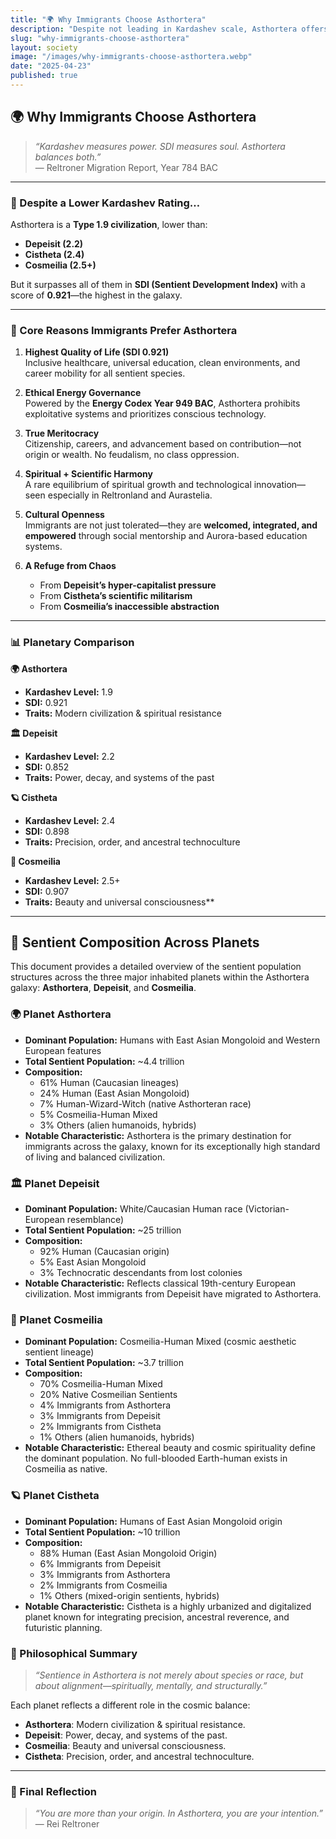 ```yaml
---
title: "🌍 Why Immigrants Choose Asthortera"
description: "Despite not leading in Kardashev scale, Asthortera offers the galaxy’s most balanced civilization—where SDI, spirit, and sentient dignity converge."
slug: "why-immigrants-choose-asthortera"
layout: society
image: "/images/why-immigrants-choose-asthortera.webp"
date: "2025-04-23"
published: true
---
```


## 🌍 Why Immigrants Choose Asthortera

> *“Kardashev measures power. SDI measures soul. Asthortera balances both.”*\
> — Reltroner Migration Report, Year 784 BAC

---

### 🔹 Despite a Lower Kardashev Rating…

Asthortera is a **Type 1.9 civilization**, lower than:

- **Depeisit (2.2)**
- **Cistheta (2.4)**
- **Cosmeilia (2.5+)**

But it surpasses all of them in **SDI (Sentient Development Index)** with a score of **0.921**—the highest in the galaxy.

---

### 🔸 Core Reasons Immigrants Prefer Asthortera

1. **Highest Quality of Life (SDI 0.921)**\
   Inclusive healthcare, universal education, clean environments, and career mobility for all sentient species.

2. **Ethical Energy Governance**\
   Powered by the **Energy Codex Year 949 BAC**, Asthortera prohibits exploitative systems and prioritizes conscious technology.

3. **True Meritocracy**\
   Citizenship, careers, and advancement based on contribution—not origin or wealth. No feudalism, no class oppression.

4. **Spiritual + Scientific Harmony**\
   A rare equilibrium of spiritual growth and technological innovation—seen especially in Reltronland and Aurastelia.

5. **Cultural Openness**\
   Immigrants are not just tolerated—they are **welcomed, integrated, and empowered** through social mentorship and Aurora-based education systems.

6. **A Refuge from Chaos**

   - From **Depeisit’s hyper-capitalist pressure**
   - From **Cistheta’s scientific militarism**
   - From **Cosmeilia’s inaccessible abstraction**

---

### 📊 Planetary Comparison

**🌍 Asthortera**  
- **Kardashev Level:** 1.9  
- **SDI:** 0.921  
- **Traits:** Modern civilization & spiritual resistance  

**🏛️ Depeisit**  
- **Kardashev Level:** 2.2  
- **SDI:** 0.852  
- **Traits:** Power, decay, and systems of the past  

**🪐 Cistheta**  
- **Kardashev Level:** 2.4  
- **SDI:** 0.898  
- **Traits:** Precision, order, and ancestral technoculture  

**🌠 Cosmeilia**  
- **Kardashev Level:** 2.5+  
- **SDI:** 0.907  
- **Traits:** Beauty and universal consciousness**  

---

## 🌌 Sentient Composition Across Planets

This document provides a detailed overview of the sentient population structures across the three major inhabited planets within the Asthortera galaxy: **Asthortera**, **Depeisit**, and **Cosmeilia**.

### 🌍 Planet Asthortera

- **Dominant Population:** Humans with East Asian Mongoloid and Western European features
- **Total Sentient Population:** \~4.4 trillion
- **Composition:**
  - 61% Human (Caucasian lineages)
  - 24% Human (East Asian Mongoloid)
  - 7% Human-Wizard-Witch (native Asthorteran race)
  - 5% Cosmeilia-Human Mixed
  - 3% Others (alien humanoids, hybrids)
- **Notable Characteristic:** Asthortera is the primary destination for immigrants across the galaxy, known for its exceptionally high standard of living and balanced civilization.

### 🏛️ Planet Depeisit

- **Dominant Population:** White/Caucasian Human race (Victorian-European resemblance)
- **Total Sentient Population:** \~25 trillion
- **Composition:**
  - 92% Human (Caucasian origin)
  - 5% East Asian Mongoloid
  - 3% Technocratic descendants from lost colonies
- **Notable Characteristic:** Reflects classical 19th-century European civilization. Most immigrants from Depeisit have migrated to Asthortera.

### 🌠 Planet Cosmeilia

- **Dominant Population:** Cosmeilia-Human Mixed (cosmic aesthetic sentient lineage)
- **Total Sentient Population:** \~3.7 trillion
- **Composition:**
  - 70% Cosmeilia-Human Mixed
  - 20% Native Cosmeilian Sentients
  - 4% Immigrants from Asthortera
  - 3% Immigrants from Depeisit
  - 2% Immigrants from Cistheta
  - 1% Others (alien humanoids, hybrids)
- **Notable Characteristic:** Ethereal beauty and cosmic spirituality define the dominant population. No full-blooded Earth-human exists in Cosmeilia as native.

### 🪐 Planet Cistheta

- **Dominant Population:** Humans of East Asian Mongoloid origin
- **Total Sentient Population:** \~10 trillion
- **Composition:**
  - 88% Human (East Asian Mongoloid Origin)
  - 6% Immigrants from Depeisit
  - 3% Immigrants from Asthortera
  - 2% Immigrants from Cosmeilia
  - 1% Others (mixed-origin sentients, hybrids)
- **Notable Characteristic:** Cistheta is a highly urbanized and digitalized planet known for integrating precision, ancestral reverence, and futuristic planning.

### 🧠 Philosophical Summary

> *“Sentience in Asthortera is not merely about species or race, but about alignment—spiritually, mentally, and structurally.”*

Each planet reflects a different role in the cosmic balance:

- **Asthortera**: Modern civilization & spiritual resistance.
- **Depeisit**: Power, decay, and systems of the past.
- **Cosmeilia**: Beauty and universal consciousness.
- **Cistheta**: Precision, order, and ancestral technoculture.

---

### 🌠 Final Reflection

> *“You are more than your origin. In Asthortera, you are your intention.”*\
> — Rei Reltroner

